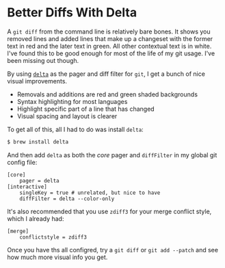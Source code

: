 # Better Diffs With Delta

A `git diff` from the command line is relatively bare bones. It shows you
removed lines and added lines that make up a changeset with the former text in
red and the later text in green. All other contextual text is in white. I've
found this to be good enough for most of the life of my git usage. I've been
missing out though.

By using [`delta`](https://github.com/dandavison/delta) as the pager and diff
filter for `git`, I get a bunch of nice visual improvements.

- Removals and additions are red and green shaded backgrounds
- Syntax highlighting for most languages
- Highlight specific part of a line that has changed
- Visual spacing and layout is clearer

To get all of this, all I had to do was install `delta`:

```bash
$ brew install delta
```

And then add `delta` as both the _core_ pager and `diffFilter` in my global git
config file:

```
[core]
	pager = delta
[interactive]
	singleKey = true # unrelated, but nice to have
	diffFilter = delta --color-only
```

It's also recommended that you use `zdiff3` for your merge conflict style,
which I already had:

```
[merge]
	conflictstyle = zdiff3
```

Once you have ths all configred, try a `git diff` or `git add --patch` and see
how much more visual info you get.
